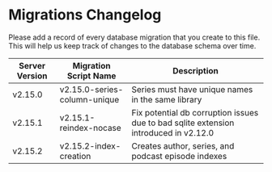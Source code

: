 # Migrations Changelog

Please add a record of every database migration that you create to this file. This will help us keep track of changes to the database schema over time.

| Server Version | Migration Script Name        | Description                                                                          |
| -------------- | ---------------------------- | ------------------------------------------------------------------------------------ |
| v2.15.0        | v2.15.0-series-column-unique | Series must have unique names in the same library                                    |
| v2.15.1        | v2.15.1-reindex-nocase       | Fix potential db corruption issues due to bad sqlite extension introduced in v2.12.0 |
| v2.15.2        | v2.15.2-index-creation       | Creates author, series, and podcast episode indexes                                  |
